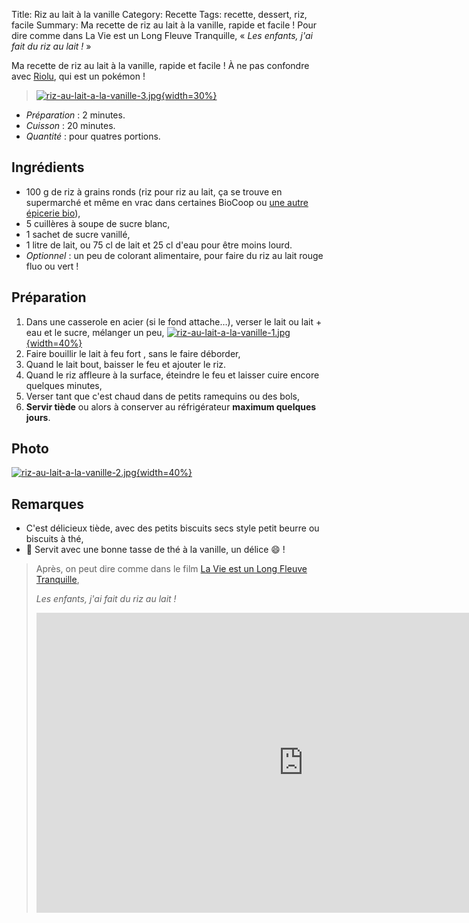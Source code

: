 Title: Riz au lait à la vanille
Category: Recette
Tags: recette, dessert, riz, facile
Summary: Ma recette de riz au lait à la vanille, rapide et facile ! Pour dire comme dans La Vie est un Long Fleuve Tranquille, « *Les enfants, j'ai fait du riz au lait !* »

Ma recette de riz au lait à la vanille, rapide et facile !
À ne pas confondre avec [Riolu](http://www.pokepedia.fr/Riolu), qui est un pokémon !

> [![riz-au-lait-a-la-vanille-3.jpg]({static}images/riz-au-lait-a-la-vanille-3.jpg){width=30%}]({static}images/riz-au-lait-a-la-vanille-3.jpg)

- *Préparation* : 2 minutes.
- *Cuisson* : 20 minutes.
- *Quantité* : pour quatres portions.

## Ingrédients
- 100 g de riz à grains ronds (riz pour riz au lait, ça se trouve en supermarché et même en vrac dans certaines BioCoop ou [une autre épicerie bio](https://perso.crans.org/besson/zero-dechet/quelques-liens-utiles-11-06-2018.html#vrac)),
- 5 cuillères à soupe de sucre blanc,
- 1 sachet de sucre vanillé,
- 1 litre de lait, ou 75 cl de lait et 25 cl d'eau pour être moins lourd.
- *Optionnel* : un peu de colorant alimentaire, pour faire du riz au lait rouge fluo ou vert !

## Préparation
1. Dans une casserole en acier (si le fond attache…), verser le lait ou lait + eau et le sucre, mélanger un peu,
    [![riz-au-lait-a-la-vanille-1.jpg]({static}images/riz-au-lait-a-la-vanille-1.jpg){width=40%}]({static}images/riz-au-lait-a-la-vanille-1.jpg)
2. Faire bouillir le lait à feu fort <i class="fa fa-thermometer-full" aria-hidden="true"></i>, sans le faire déborder,
3. Quand le lait bout, baisser le feu <i class="fa fa-thermometer-half" aria-hidden="true"></i> et ajouter le riz.
4. Quand le riz affleure à la surface, éteindre le feu et laisser cuire encore quelques minutes,
5. Verser tant que c'est chaud dans de petits ramequins ou des bols,
6. **Servir tiède** ou alors à conserver au réfrigérateur **maximum quelques jours**.

## Photo
[![riz-au-lait-a-la-vanille-2.jpg]({static}images/riz-au-lait-a-la-vanille-2.jpg){width=40%}]({static}images/riz-au-lait-a-la-vanille-2.jpg)

## Remarques
- C'est délicieux tiède, avec des petits biscuits secs style petit beurre ou biscuits à thé,
- :tea: Servit avec une bonne tasse de thé à la vanille, un délice :smile: !

> Après, on peut dire comme dans le film [La Vie est un Long Fleuve Tranquille](https://fr.wikipedia.org/wiki/La_vie_est_un_long_fleuve_tranquille),
>
> *Les enfants, j'ai fait du riz au lait !*
>
> <iframe width="854" height="480" src="https://www.youtube.com/embed/SbzfywL9UKQ?rel=0&start=19" frameborder="0" allow="autoplay; encrypted-media" allowfullscreen></iframe>

